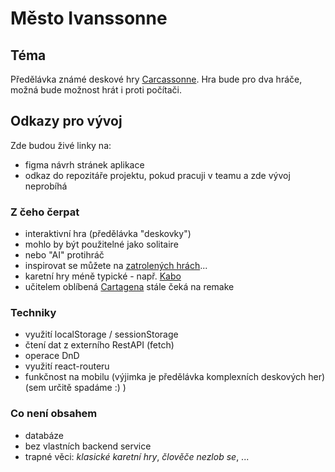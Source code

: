 # Město Ivanssonne

## Téma

Předělávka známé deskové hry [Carcassonne](https://www.zatrolene-hry.cz/spolecenska-hra/carcassonne-8/).
Hra bude pro dva hráče, možná bude možnost hrát i proti počítači.

## Odkazy pro vývoj

Zde budou živé linky na:
- figma návrh stránek aplikace
- odkaz do repozitáře projektu, pokud pracuji v teamu a zde vývoj neprobíhá

### Z čeho čerpat

- interaktivní hra (předělávka "deskovky")
- mohlo by být použitelné jako solitaire
- nebo "AI" protihráč
- inspirovat se můžete na [zatrolených hrách](https://www.zatrolene-hry.cz/katalog-her/?fType=cat&keyword=&theme=-1&category=-1&minlength=-1&maxlength=-1&localization=6%2C+7%2C+8&min_players=1&max_players=1&age=-1)...
- karetní hry méně typické - např. [Kabo](https://www.zatrolene-hry.cz/spolecenska-hra/kabo-8341/)
- učitelem oblíbená [Cartagena](https://www.zatrolene-hry.cz/spolecenska-hra/cartagena-422/) stále čeká na remake

### Techniky

- využití localStorage / sessionStorage
- čtení dat z externího RestAPI (fetch)
- operace DnD
- využití react-routeru
- funkčnost na mobilu (výjimka je předělávka komplexních deskových her) (sem určitě spadáme :) )

### Co není obsahem 

- databáze
- bez vlastních backend service
- trapné věci: *klasické karetní hry*, *člověče nezlob se*, ...
